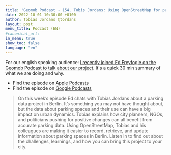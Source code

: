 ```yaml
---
title: 'Geomob Podcast - 154. Tobis Jordans: Using OpenStreetMap for parking analysis'
date: 2022-10-01 10:30:00 +0100
author: Tobias Jordans @tordans
layout: post
menu_title: Podcast (EN)
#canonical_url:
in_menu: true
show_toc: false
language: "en"
---
```


For our english speaking audience: [I recently joined Ed Freyfogle on the Geomob Podcast to talk about our project](https://thegeomob.com/podcast/episode-154). It's a quick 30 min summary of what we are doing and why.

* Find the episode on [Apple Podcasts](https://podcasts.apple.com/gb/podcast/tobias-jordans-using-openstreetmap-for-parking-analysis/id1500132553?i=1000585327033)
* Find the episode on [Google Podcasts](https://podcasts.google.com/feed/aHR0cHM6Ly9nZW9tb2ItcG9kY2FzdC5jYXN0b3MuY29tL2ZlZWQ/episode/aHR0cHM6Ly9wZXJtYWxpbmsuY2FzdG9zLmNvbS9wb2RjYXN0LzUzMzgvZXBpc29kZS8xMzEyODky?sa=X&ved=0CAUQkfYCahcKEwjYt420lND7AhUAAAAAHQAAAAAQAQ)

> On this week’s episode Ed chats with Tobias Jordans about a parking data project in Berlin. It’s something you may not have thought about, but the data about parking spaces and their use can have a big impact on urban dynamics. Tobias explains how city planners, NGOs, and politicians pushing for positive changes can all benefit from accurate parking data. Using OpenStreetMap, Tobias and his colleagues are making it easier to record, retrieve, and update information about parking spaces in Berlin. Listen in to find out about the challenges, learnings, and how you can bring this project to your city.
